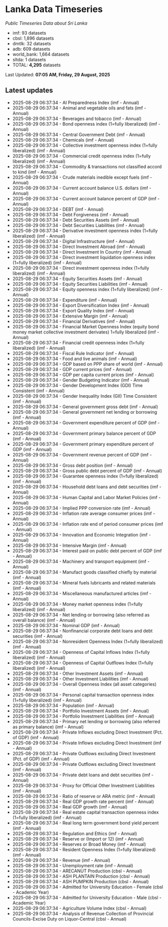 # Lanka Data Timeseries
*Public Timeseries Data about Sri Lanka*

* imf: 93 datasets
* cbsl: 1,896 datasets
* dmtlk: 32 datasets
* adb: 609 datasets
* world_bank: 1,664 datasets
* sltda: 1 datasets
* TOTAL: **4,295** datasets

Last Updated: **07:05 AM, Friday, 29 August, 2025**

## Latest updates

* 2025-08-29 06:37:34 - AI Preparedness Index (imf - Annual)
* 2025-08-29 06:37:34 - Animal and vegetable oils and fats (imf - Annual)
* 2025-08-29 06:37:34 - Beverages and tobacco (imf - Annual)
* 2025-08-29 06:37:34 - Bond openness index (1=fully liberalized) (imf - Annual)
* 2025-08-29 06:37:34 - Central Government Debt (imf - Annual)
* 2025-08-29 06:37:34 - Chemicals (imf - Annual)
* 2025-08-29 06:37:34 - Collective investment openness index (1=fully liberalized) (imf - Annual)
* 2025-08-29 06:37:34 - Commercial credit openness index (1=fully liberalized) (imf - Annual)
* 2025-08-29 06:37:34 - Commodity & transactions not classified accord to kind (imf - Annual)
* 2025-08-29 06:37:34 - Crude materials inedible except fuels (imf - Annual)
* 2025-08-29 06:37:34 - Current account balance U.S. dollars (imf - Annual)
* 2025-08-29 06:37:34 - Current account balance percent of GDP (imf - Annual)
* 2025-08-29 06:37:34 - DEBT (imf - Annual)
* 2025-08-29 06:37:34 - Debt Forgiveness (imf - Annual)
* 2025-08-29 06:37:34 - Debt Securities Assets (imf - Annual)
* 2025-08-29 06:37:34 - Debt Securities Liabilities (imf - Annual)
* 2025-08-29 06:37:34 - Derivative investment openness index (1=fully liberalized) (imf - Annual)
* 2025-08-29 06:37:34 - Digital Infrastructure (imf - Annual)
* 2025-08-29 06:37:34 - Direct Investment Abroad (imf - Annual)
* 2025-08-29 06:37:34 - Direct Investment In Country (imf - Annual)
* 2025-08-29 06:37:34 - Direct investment liquidation openness index (1=fully liberalized) (imf - Annual)
* 2025-08-29 06:37:34 - Direct investment openness index (1=fully liberalized) (imf - Annual)
* 2025-08-29 06:37:34 - Equity Securities Assets (imf - Annual)
* 2025-08-29 06:37:34 - Equity Securities Liabilities (imf - Annual)
* 2025-08-29 06:37:34 - Equity openness index (1=fully liberalized) (imf - Annual)
* 2025-08-29 06:37:34 - Expenditure (imf - Annual)
* 2025-08-29 06:37:34 - Export Diversification Index (imf - Annual)
* 2025-08-29 06:37:34 - Export Quality Index (imf - Annual)
* 2025-08-29 06:37:34 - Extensive Margin (imf - Annual)
* 2025-08-29 06:37:34 - Financial Derivatives (imf - Annual)
* 2025-08-29 06:37:34 - Financial Market Openness Index (equity bond money market collective investment derivates) 1=fully liberalized (imf - Annual)
* 2025-08-29 06:37:34 - Financial credit openness index (1=fully liberalized) (imf - Annual)
* 2025-08-29 06:37:34 - Fiscal Rule Indicator (imf - Annual)
* 2025-08-29 06:37:34 - Food and live animals (imf - Annual)
* 2025-08-29 06:37:34 - GDP based on PPP share of world (imf - Annual)
* 2025-08-29 06:37:34 - GDP current prices (imf - Annual)
* 2025-08-29 06:37:34 - GDP per capita current prices (imf - Annual)
* 2025-08-29 06:37:34 - Gender Budgeting Indicator (imf - Annual)
* 2025-08-29 06:37:34 - Gender Development Index (GDI) Time Consistent (imf - Annual)
* 2025-08-29 06:37:34 - Gender Inequality Index (GII) Time Consistent (imf - Annual)
* 2025-08-29 06:37:34 - General government gross debt (imf - Annual)
* 2025-08-29 06:37:34 - General government net lending or borrowing (imf - Annual)
* 2025-08-29 06:37:34 - Government expenditure percent of GDP (imf - Annual)
* 2025-08-29 06:37:34 - Government primary balance percent of GDP (imf - Annual)
* 2025-08-29 06:37:34 - Government primary expenditure percent of GDP (imf - Annual)
* 2025-08-29 06:37:34 - Government revenue percent of GDP (imf - Annual)
* 2025-08-29 06:37:34 - Gross debt position (imf - Annual)
* 2025-08-29 06:37:34 - Gross public debt percent of GDP (imf - Annual)
* 2025-08-29 06:37:34 - Guarantee openness index (1=fully liberalized) (imf - Annual)
* 2025-08-29 06:37:34 - Household debt loans and debt securities (imf - Annual)
* 2025-08-29 06:37:34 - Human Capital and Labor Market Policies (imf - Annual)
* 2025-08-29 06:37:34 - Implied PPP conversion rate (imf - Annual)
* 2025-08-29 06:37:34 - Inflation rate average consumer prices (imf - Annual)
* 2025-08-29 06:37:34 - Inflation rate end of period consumer prices (imf - Annual)
* 2025-08-29 06:37:34 - Innovation and Economic Integration (imf - Annual)
* 2025-08-29 06:37:34 - Intensive Margin (imf - Annual)
* 2025-08-29 06:37:34 - Interest paid on public debt percent of GDP (imf - Annual)
* 2025-08-29 06:37:34 - Machinery and transport equipment (imf - Annual)
* 2025-08-29 06:37:34 - Manufact goods classified chiefly by material (imf - Annual)
* 2025-08-29 06:37:34 - Mineral fuels lubricants and related materials (imf - Annual)
* 2025-08-29 06:37:34 - Miscellaneous manufactured articles (imf - Annual)
* 2025-08-29 06:37:34 - Money market openness index (1=fully liberalized) (imf - Annual)
* 2025-08-29 06:37:34 - Net lending or borrowing (also referred as overall balance) (imf - Annual)
* 2025-08-29 06:37:34 - Nominal GDP (imf - Annual)
* 2025-08-29 06:37:34 - Nonfinancial corporate debt loans and debt securities (imf - Annual)
* 2025-08-29 06:37:34 - Nonresident Openness Index (1=fully liberalized) (imf - Annual)
* 2025-08-29 06:37:34 - Openness of Capital Inflows Index (1=fully liberalized) (imf - Annual)
* 2025-08-29 06:37:34 - Openness of Capital Outflows Index (1=fully liberalized) (imf - Annual)
* 2025-08-29 06:37:34 - Other Investment Assets (imf - Annual)
* 2025-08-29 06:37:34 - Other Investment Liabilities (imf - Annual)
* 2025-08-29 06:37:34 - Overall Openness Index (all asset categories) (imf - Annual)
* 2025-08-29 06:37:34 - Personal capital transaction openness index (1=fully liberalized) (imf - Annual)
* 2025-08-29 06:37:34 - Population (imf - Annual)
* 2025-08-29 06:37:34 - Portfolio Investment Assets (imf - Annual)
* 2025-08-29 06:37:34 - Portfolio Investment Liabilities (imf - Annual)
* 2025-08-29 06:37:34 - Primary net lending or borrowing (also referred as primary balance) (imf - Annual)
* 2025-08-29 06:37:34 - Private Inflows excluding Direct Investment (Pct. of GDP) (imf - Annual)
* 2025-08-29 06:37:34 - Private Inflows excluding Direct Investment (imf - Annual)
* 2025-08-29 06:37:34 - Private Outflows excluding Direct Investment (Pct. of GDP) (imf - Annual)
* 2025-08-29 06:37:34 - Private Outflows excluding Direct Investment (imf - Annual)
* 2025-08-29 06:37:34 - Private debt loans and debt securities (imf - Annual)
* 2025-08-29 06:37:34 - Proxy for Official Other Investment Liabilities (imf - Annual)
* 2025-08-29 06:37:34 - Ratio of reserve or ARA metric (imf - Annual)
* 2025-08-29 06:37:34 - Real GDP growth rate percent (imf - Annual)
* 2025-08-29 06:37:34 - Real GDP growth (imf - Annual)
* 2025-08-29 06:37:34 - Real estate capital transaction openness index (1=fully liberalized) (imf - Annual)
* 2025-08-29 06:37:34 - Real long term government bond yield percent (imf - Annual)
* 2025-08-29 06:37:34 - Regulation and Ethics (imf - Annual)
* 2025-08-29 06:37:34 - Reserve or (Import or 12) (imf - Annual)
* 2025-08-29 06:37:34 - Reserves or Broad Money (imf - Annual)
* 2025-08-29 06:37:34 - Resident Openness Index (1=fully liberalized) (imf - Annual)
* 2025-08-29 06:37:34 - Revenue (imf - Annual)
* 2025-08-29 06:37:34 - Unemployment rate (imf - Annual)
* 2025-08-29 06:37:34 - ARECANUT Production (cbsl - Annual)
* 2025-08-29 06:37:34 - ASH PLANTAIN Production (cbsl - Annual)
* 2025-08-29 06:37:34 - ASH PUMPKIN Production (cbsl - Annual)
* 2025-08-29 06:37:34 - Admitted for University Education - Female (cbsl - Academic Year)
* 2025-08-29 06:37:34 - Admitted for University Education - Male (cbsl - Academic Year)
* 2025-08-29 06:37:34 - Agriculture Volume Index (cbsl - Annual)
* 2025-08-29 06:37:34 - Analysis of Revenue Collection of Provincial Councils-Excise Duty on Liquor-Central (cbsl - Annual)